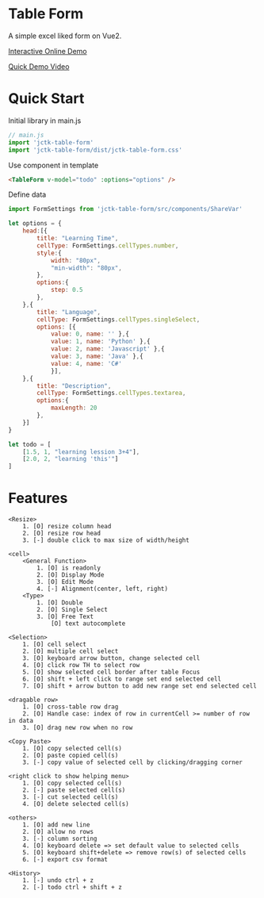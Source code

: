 # Table Form

A simple excel liked form on Vue2.

[Interactive Online Demo](https://jchou24.github.io/Demos/TableForm/index.html)

[Quick Demo Video](https://jchou24.github.io/Demos/TableForm/Demo(2020-03-10).mp4)

# Quick Start

Initial library in main.js

```js
// main.js
import 'jctk-table-form'
import 'jctk-table-form/dist/jctk-table-form.css'
```

Use component in template

```html
<TableForm v-model="todo" :options="options" />
```

Define data

```js
import FormSettings from 'jctk-table-form/src/components/ShareVar'

let options = {
    head:[{
        title: "Learning Time",
        cellType: FormSettings.cellTypes.number,
        style:{
            width: "80px",
            "min-width": "80px",
        },
        options:{
            step: 0.5
        },
    },{
        title: "Language",
        cellType: FormSettings.cellTypes.singleSelect,
        options: [{
            value: 0, name: '' },{
            value: 1, name: 'Python' },{
            value: 2, name: 'Javascript' },{
            value: 3, name: 'Java' },{
            value: 4, name: 'C#'
            }],
    },{
        title: "Description",
        cellType: FormSettings.cellTypes.textarea,
        options:{
            maxLength: 20
        },
    }]
}

let todo = [ 
    [1.5, 1, "learning lession 3+4"],
    [2.0, 2, "learning 'this'"]
]
```

# Features

    <Resize>
        1. [O] resize column head
        2. [O] resize row head
        3. [-] double click to max size of width/height

    <cell>
        <General Function>
            1. [O] is readonly
            2. [O] Display Mode
            3. [O] Edit Mode
            4. [-] Alignment(center, left, right)
        <Type>
            1. [O] Double
            2. [O] Single Select
            3. [O] Free Text
                [O] text autocomplete

    <Selection>
        1. [O] cell select
        2. [O] multiple cell select
        3. [O] keyboard arrow button, change selected cell
        4. [O] click row TH to select row
        5. [O] show selected cell border after table Focus
        6. [O] shift + left click to range set end selected cell
        7. [O] shift + arrow button to add new range set end selected cell

    <dragable row>
        1. [O] cross-table row drag
        2. [O] Handle case: index of row in currentCell >= number of row in data
        3. [O] drag new row when no row                

    <Copy Paste>
        1. [O] copy selected cell(s)
        2. [O] paste copied cell(s)
        3. [-] copy value of selected cell by clicking/dragging corner

    <right click to show helping menu>
        1. [O] copy selected cell(s)
        2. [-] paste selected cell(s)
        3. [-] cut selected cell(s)
        4. [O] delete selected cell(s)

    <others>
        1. [O] add new line
        2. [O] allow no rows
        3. [-] column sorting
        4. [O] keyboard delete => set default value to selected cells
        5. [O] keyboard shift+delete => remove row(s) of selected cells
        6. [-] export csv format

    <History>
        1. [-] undo ctrl + z
        2. [-] todo ctrl + shift + z

